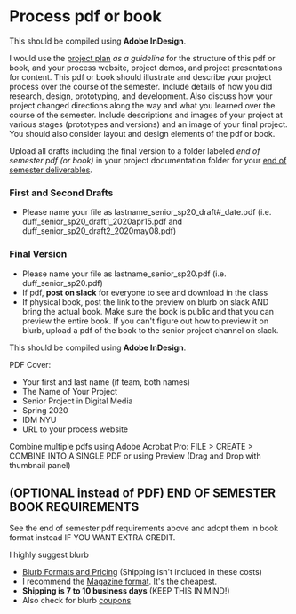 # Process pdf or book

This should be compiled using **Adobe InDesign**.

I would use the [project plan](../project_plan/) _as a guideline_ for the structure of this pdf or book, and your process website, project demos, and project presentations for content. This pdf or book should illustrate and describe your project process over the course of the semester. Include details of how you did research, design, prototyping, and development. Also discuss how your project changed directions along the way and what you learned over the course of the semester. Include descriptions and images of your project at various stages \(prototypes and versions\) and an image of your final project. You should also consider layout and design elements of the pdf or book.

Upload all drafts including the final version to a folder labeled _end of semester pdf \(or book\)_ in your project documentation folder for your [end of semester deliverables](./).

### First and Second Drafts

* Please name your file as lastname\_senior\_sp20\_draft\#\_date.pdf \(i.e. duff\_senior\_sp20\_draft1\_2020apr15.pdf and duff\_senior\_sp20\_draft2\_2020may08.pdf\)

### Final Version

* Please name your file as lastname\_senior\_sp20.pdf \(i.e. duff\_senior\_sp20.pdf\) 
* If pdf, **post on slack** for everyone to see and download in the class
* If physical book, post the link to the preview on blurb on slack AND bring the actual book. Make sure the book is public and that you can preview the entire book. If you can't figure out how to preview it on blurb, upload a pdf of the book to the senior project channel on slack.

This should be compiled using **Adobe InDesign**.

PDF Cover:

* Your first and last name \(if team, both names\)
* The Name of Your Project
* Senior Project in Digital Media
* Spring 2020
* IDM NYU
* URL to your process website

Combine multiple pdfs using Adobe Acrobat Pro: FILE &gt; CREATE &gt; COMBINE INTO A SINGLE PDF or using Preview \(Drag and Drop with thumbnail panel\)

## \(OPTIONAL instead of PDF\) END OF SEMESTER BOOK REQUIREMENTS

See the end of semester pdf requirements above and adopt them in book format instead IF YOU WANT EXTRA CREDIT.

I highly suggest blurb

* [Blurb Formats and Pricing](http://www.blurb.com/create/book/pricing#color-pocket) \(Shipping isn't included in these costs\)
* I recommend the [Magazine format](http://www.blurb.com/pricing#magazines). It's the cheapest.
* **Shipping is 7 to 10 business days** \(KEEP THIS IN MIND!\)
* Also check for blurb [coupons](https://www.blurb.com/coupon-codes)

